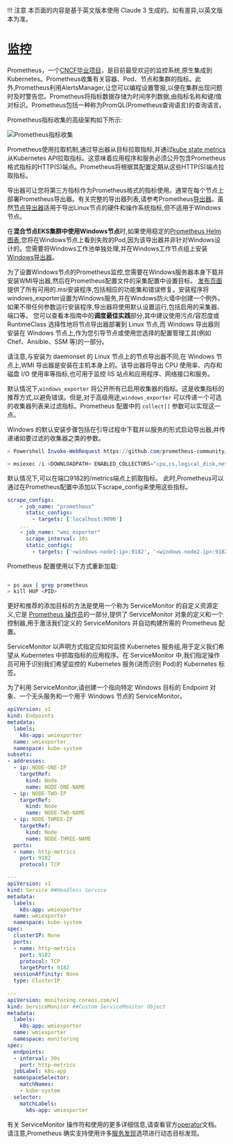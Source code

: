 !!! 注意
    本页面的内容是基于英文版本使用 Claude 3 生成的。如有差异,以英文版本为准。

# 监控

Prometheus，一个[CNCF毕业项目](https://www.cncf.io/projects/)，是目前最受欢迎的监控系统,原生集成到Kubernetes。Prometheus收集有关容器、Pod、节点和集群的指标。此外,Prometheus利用AlertsManager,让您可以编程设置警报,以便在集群出现问题时及时警告您。Prometheus将指标数据存储为时间序列数据,由指标名称和键/值对标识。Prometheus包括一种称为PromQL(Prometheus查询语言)的查询语言。

Prometheus指标收集的高级架构如下所示:

![Prometheus指标收集](./images/prom.png)

Prometheus使用拉取机制,通过导出器从目标拉取指标,并通过[kube state metrics](https://github.com/kubernetes/kube-state-metrics)从Kubernetes API拉取指标。这意味着应用程序和服务必须公开包含Prometheus格式指标的HTTP(S)端点。Prometheus将根据其配置定期从这些HTTP(S)端点拉取指标。

导出器可让您将第三方指标作为Prometheus格式的指标使用。通常在每个节点上部署Prometheus导出器。有关完整的导出器列表,请参考Prometheus[导出器](https://prometheus.io/docs/instrumenting/exporters/)。虽然[节点导出器](https://github.com/prometheus/node_exporter)适用于导出Linux节点的硬件和操作系统指标,但不适用于Windows节点。

在**混合节点EKS集群中使用Windows节点**时,如果使用稳定的[Prometheus Helm图表](https://github.com/prometheus-community/helm-charts),您将在Windows节点上看到失败的Pod,因为该导出器并非针对Windows设计的。您需要将Windows工作池单独处理,并在Windows工作节点组上安装[Windows导出器](https://github.com/prometheus-community/windows_exporter)。

为了设置Windows节点的Prometheus监控,您需要在Windows服务器本身下载并安装WMI导出器,然后在Prometheus配置文件的采集配置中设置目标。
[发布页面](https://github.com/prometheus-community/windows_exporter/releases)提供了所有可用的.msi安装程序,包括相应的功能集和错误修复。安装程序将windows_exporter设置为Windows服务,并在Windows防火墙中创建一个例外。如果不带任何参数运行安装程序,导出器将使用默认设置运行,包括启用的采集器、端口等。
您可以查看本指南中的**调度最佳实践**部分,其中建议使用污点/容忍度或 RuntimeClass 选择性地将节点导出器部署到 Linux 节点,而 Windows 导出器则安装在 Windows 节点上,作为您引导节点或使用您选择的配置管理工具(例如 Chef、Ansible、SSM 等)的一部分。

请注意,与安装为 daemonset 的 Linux 节点上的节点导出器不同,在 Windows 节点上,WMI 导出器是安装在主机本身上的。该导出器将导出 CPU 使用率、内存和磁盘 I/O 使用率等指标,也可用于监控 IIS 站点和应用程序、网络接口和服务。

默认情况下,`windows_exporter` 将公开所有已启用收集器的指标。这是收集指标的推荐方式,以避免错误。但是,对于高级用途,`windows_exporter` 可以传递一个可选的收集器列表来过滤指标。Prometheus 配置中的 `collect[]` 参数可以实现这一点。

Windows 的默认安装步骤包括在引导过程中下载并以服务的形式启动导出器,并传递诸如要过滤的收集器之类的参数。
```powershell 
> Powershell Invoke-WebRequest https://github.com/prometheus-community/windows_exporter/releases/download/v0.13.0/windows_exporter-0.13.0-amd64.msi -OutFile <DOWNLOADPATH> 

> msiexec /i <DOWNLOADPATH> ENABLED_COLLECTORS="cpu,cs,logical_disk,net,os,system,container,memory"
```

默认情况下,可以在端口9182的/metrics端点上抓取指标。
此时,Prometheus可以通过在Prometheus配置中添加以下scrape_config来使用这些指标。
```yaml 
scrape_configs:
    - job_name: "prometheus"
      static_configs: 
        - targets: ['localhost:9090']
    ...
    - job_name: "wmi_exporter"
      scrape_interval: 10s
      static_configs: 
        - targets: ['<windows-node1-ip>:9182', '<windows-node2-ip>:9182', ...]
```

Prometheus 配置使用以下方式重新加载:
```bash 

> ps aux | grep prometheus
> kill HUP <PID> 

```

更好和推荐的添加目标的方法是使用一个称为 ServiceMonitor 的自定义资源定义,它是 [Prometheus 操作员](https://github.com/prometheus-operator/kube-prometheus/releases)的一部分,提供了 ServiceMonitor 对象的定义和一个控制器,用于激活我们定义的 ServiceMonitors 并自动构建所需的 Prometheus 配置。

ServiceMonitor 以声明方式指定应如何监控 Kubernetes 服务组,用于定义我们希望从 Kubernetes 中抓取指标的应用程序。在 ServiceMonitor 中,我们指定操作员可用于识别我们希望监控的 Kubernetes 服务(进而识别 Pod)的 Kubernetes 标签。

为了利用 ServiceMonitor,请创建一个指向特定 Windows 目标的 Endpoint 对象、一个无头服务和一个用于 Windows 节点的 ServiceMonitor。
```yaml
apiVersion: v1
kind: Endpoints
metadata:
  labels:
    k8s-app: wmiexporter
  name: wmiexporter
  namespace: kube-system
subsets:
- addresses:
  - ip: NODE-ONE-IP
    targetRef:
      kind: Node
      name: NODE-ONE-NAME
  - ip: NODE-TWO-IP
    targetRef:
      kind: Node
      name: NODE-TWO-NAME
  - ip: NODE-THREE-IP
    targetRef:
      kind: Node
      name: NODE-THREE-NAME
  ports:
  - name: http-metrics
    port: 9182
    protocol: TCP

---
apiVersion: v1
kind: Service ##Headless Service
metadata:
  labels:
    k8s-app: wmiexporter
  name: wmiexporter
  namespace: kube-system
spec:
  clusterIP: None
  ports:
  - name: http-metrics
    port: 9182
    protocol: TCP
    targetPort: 9182
  sessionAffinity: None
  type: ClusterIP
  
---
apiVersion: monitoring.coreos.com/v1
kind: ServiceMonitor ##Custom ServiceMonitor Object
metadata:
  labels:
    k8s-app: wmiexporter
  name: wmiexporter
  namespace: monitoring
spec:
  endpoints:
  - interval: 30s
    port: http-metrics
  jobLabel: k8s-app
  namespaceSelector:
    matchNames:
    - kube-system
  selector:
    matchLabels:
      k8s-app: wmiexporter
```

有关 ServiceMonitor 操作符和使用的更多详细信息,请查看官方[operator](https://github.com/prometheus-operator/kube-prometheus)文档。请注意,Prometheus 确实支持使用许多[服务发现](https://prometheus.io/blog/2015/06/01/advanced-service-discovery/)选项进行动态目标发现。

